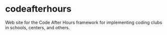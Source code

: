 codeafterhours
==============

Web site for the Code After Hours framework for implementing coding clubs in schools, centers, and others.
